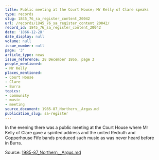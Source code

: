 ```yaml
---
title: Public meeting at the Court House; Mr Kelly of Clare speaks
type: records
slug: 1845_76_sa_register_content_20042
url: /records/1845_76_sa_register_content_20042/
record_id: 1845_76_sa_register_content_20042
date: '1866-12-28'
date_display: null
volume: null
issue_number: null
page: '3'
article_type: news
issue_reference: 28 December 1866, page 3
people_mentioned:
- Mr Kelly
places_mentioned:
- Court House
- Clare
- Burra
topics:
- community
- music
- meeting
source_document: 1985-87_Northern__Argus.md
publication_slug: sa-register
---
```


In the evening there was a public meeting at the Court House where Mr Kelly of Clare gave a spirited address and the united Redruth and Copperhouse Fife bands produced such music as was never heard before in Burra.

Source: [1985-87_Northern__Argus.md](/downloads/markdown/1985-87_Northern__Argus.md)
